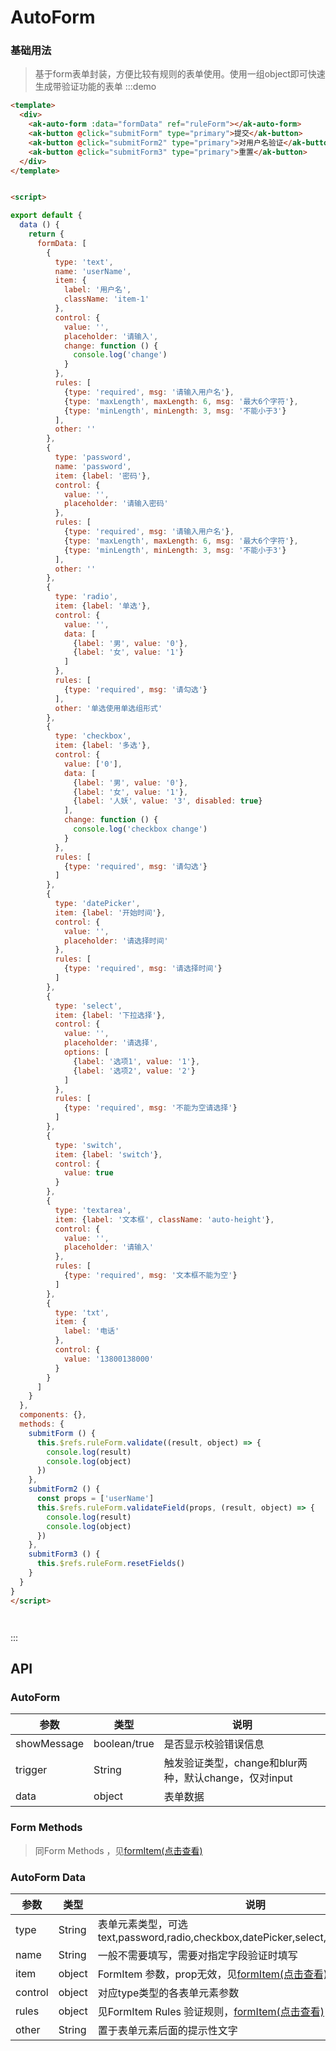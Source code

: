 <!-- Created by 337547038 on 2018/10/23 0023. -->
# AutoForm
### 基础用法
> 基于form表单封装，方便比较有规则的表单使用。使用一组object即可快速生成带验证功能的表单
:::demo 
```html
<template>
  <div>
    <ak-auto-form :data="formData" ref="ruleForm"></ak-auto-form>
    <ak-button @click="submitForm" type="primary">提交</ak-button>
    <ak-button @click="submitForm2" type="primary">对用户名验证</ak-button>
    <ak-button @click="submitForm3" type="primary">重置</ak-button>
  </div>
</template>


<script>

export default {
  data () {
    return {
      formData: [
        {
          type: 'text',
          name: 'userName',
          item: {
            label: '用户名',
            className: 'item-1'
          },
          control: {
            value: '',
            placeholder: '请输入',
            change: function () {
              console.log('change')
            }
          },
          rules: [
            {type: 'required', msg: '请输入用户名'},
            {type: 'maxLength', maxLength: 6, msg: '最大6个字符'},
            {type: 'minLength', minLength: 3, msg: '不能小于3'}
          ],
          other: ''
        },
        {
          type: 'password',
          name: 'password',
          item: {label: '密码'},
          control: {
            value: '',
            placeholder: '请输入密码'
          },
          rules: [
            {type: 'required', msg: '请输入用户名'},
            {type: 'maxLength', maxLength: 6, msg: '最大6个字符'},
            {type: 'minLength', minLength: 3, msg: '不能小于3'}
          ],
          other: ''
        },
        {
          type: 'radio',
          item: {label: '单选'},
          control: {
            value: '',
            data: [
              {label: '男', value: '0'},
              {label: '女', value: '1'}
            ]
          },
          rules: [
            {type: 'required', msg: '请勾选'}
          ],
          other: '单选使用单选组形式'
        },
        {
          type: 'checkbox',
          item: {label: '多选'},
          control: {
            value: ['0'],
            data: [
              {label: '男', value: '0'},
              {label: '女', value: '1'},
              {label: '人妖', value: '3', disabled: true}
            ],
            change: function () {
              console.log('checkbox change')
            }
          },
          rules: [
            {type: 'required', msg: '请勾选'}
          ]
        },
        {
          type: 'datePicker',
          item: {label: '开始时间'},
          control: {
            value: '',
            placeholder: '请选择时间'
          },
          rules: [
            {type: 'required', msg: '请选择时间'}
          ]
        },
        {
          type: 'select',
          item: {label: '下拉选择'},
          control: {
            value: '',
            placeholder: '请选择',
            options: [
              {label: '选项1', value: '1'},
              {label: '选项2', value: '2'}
            ]
          },
          rules: [
            {type: 'required', msg: '不能为空请选择'}
          ]
        },
        {
          type: 'switch',
          item: {label: 'switch'},
          control: {
            value: true
          }
        },
        {
          type: 'textarea',
          item: {label: '文本框', className: 'auto-height'},
          control: {
            value: '',
            placeholder: '请输入'
          },
          rules: [
            {type: 'required', msg: '文本框不能为空'}
          ]
        },
        {
          type: 'txt',
          item: {
            label: '电话'
          },
          control: {
            value: '13800138000'
          }
        }
      ]
    }
  },
  components: {},
  methods: {
    submitForm () {
      this.$refs.ruleForm.validate((result, object) => {
        console.log(result)
        console.log(object)
      })
    },
    submitForm2 () {
      const props = ['userName']
      this.$refs.ruleForm.validateField(props, (result, object) => {
        console.log(result)
        console.log(object)
      })
    },
    submitForm3 () {
      this.$refs.ruleForm.resetFields()
    }
  }
}
</script>




```
:::

## API
### AutoForm
|参数|类型|说明|
|-|-|-|
|showMessage    | boolean/true   |是否显示校验错误信息|
|trigger        | String         |触发验证类型，change和blur两种，默认change，仅对input|
|data           | object         |表单数据|

### Form Methods
> 同Form Methods ，见[formItem(点击查看)](/#/form)
### AutoForm Data
|参数|类型|说明|
|-|-|-|
|type           | String         |表单元素类型，可选text,password,radio,checkbox,datePicker,select,switch,textarea,txt|
|name           | String         |一般不需要填写，需要对指定字段验证时填写|
|item           | object         |FormItem 参数，prop无效，见[formItem(点击查看)](/#/form)|
|control        | object         |对应type类型的各表单元素参数|
|rules          | object         |见FormItem Rules 验证规则，[formItem(点击查看)](/#/form)|
|other          | String         |置于表单元素后面的提示性文字|
